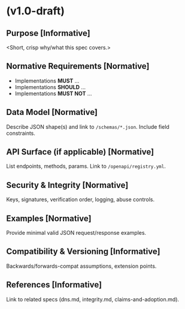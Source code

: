 # <Spec Title> (v1.0-draft)

## Purpose [Informative]
<Short, crisp why/what this spec covers.>

## Normative Requirements [Normative]
- Implementations **MUST** …
- Implementations **SHOULD** …
- Implementations **MUST NOT** …

## Data Model [Normative]
Describe JSON shape(s) and link to `/schemas/*.json`. Include field constraints.

## API Surface (if applicable) [Normative]
List endpoints, methods, params. Link to `/openapi/registry.yml`.

## Security & Integrity [Normative]
Keys, signatures, verification order, logging, abuse controls.

## Examples [Normative]
Provide minimal valid JSON request/response examples.

## Compatibility & Versioning [Informative]
Backwards/forwards-compat assumptions, extension points.

## References [Informative]
Link to related specs (dns.md, integrity.md, claims-and-adoption.md).